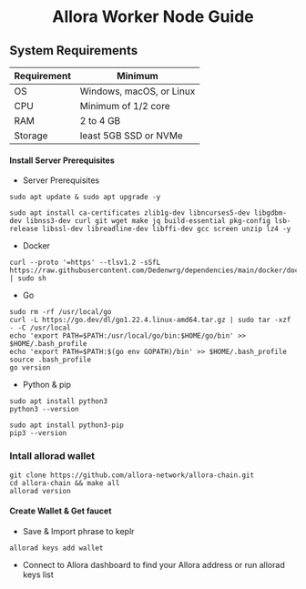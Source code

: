 <h1 align="center">Allora Worker Node Guide</h1>

## System Requirements

| Requirement       | Minimum                    | 
| ----------------- | -------------------------- | 
| OS                | Windows, macOS, or Linux   | 
| CPU               | Minimum of 1/2 core        | 
| RAM               | 2 to 4 GB                  | 
| Storage           | least 5GB SSD or NVMe      | 


#### Install Server Prerequisites

- Server Prerequisites
```shell
sudo apt update & sudo apt upgrade -y

sudo apt install ca-certificates zlib1g-dev libncurses5-dev libgdbm-dev libnss3-dev curl git wget make jq build-essential pkg-config lsb-release libssl-dev libreadline-dev libffi-dev gcc screen unzip lz4 -y
```

- Docker
```shell
curl --proto '=https' --tlsv1.2 -sSfL https://raw.githubusercontent.com/Dedenwrg/dependencies/main/docker/docker.sh | sudo sh
```

- Go
```shell
sudo rm -rf /usr/local/go
curl -L https://go.dev/dl/go1.22.4.linux-amd64.tar.gz | sudo tar -xzf - -C /usr/local
echo 'export PATH=$PATH:/usr/local/go/bin:$HOME/go/bin' >> $HOME/.bash_profile
echo 'export PATH=$PATH:$(go env GOPATH)/bin' >> $HOME/.bash_profile
source .bash_profile
go version
```

- Python & pip
```shell
sudo apt install python3
python3 --version

sudo apt install python3-pip
pip3 --version
```

### Intall allorad wallet
```shell
git clone https://github.com/allora-network/allora-chain.git
cd allora-chain && make all
allorad version
```
#### Create Wallet & Get faucet
- Save & Import phrase to keplr 

```shell
allorad keys add wallet
```
- Connect to Allora dashboard to find your Allora address or run allorad keys list